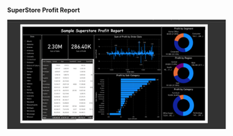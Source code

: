 **SuperStore Profit Report**

![Report](https://github.com/ThanishaJ24/Power-BI-Sample-Report/blob/main/Screenshot%20(215).png)



